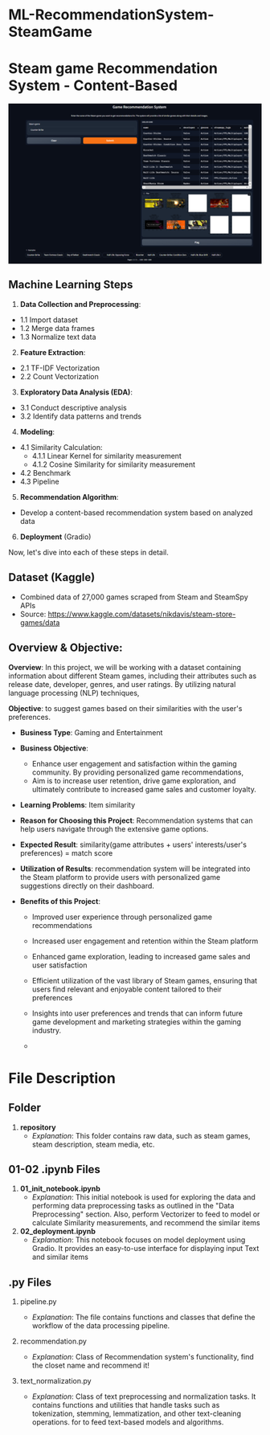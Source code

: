 # ML-RecommendationSystem-SteamGame

# **Steam game Recommendation System - Content-Based**

<img src="https://github.com/Pisit-Janthawee/ML-RecommendationSystem-SteamGame/blob/main/Deploy.png" align="center">

## **Machine Learning Steps**

1. **Data Collection and Preprocessing**:

- 1.1 Import dataset
- 1.2 Merge data frames
- 1.3 Normalize text data

2. **Feature Extraction**:

- 2.1 TF-IDF Vectorization
- 2.2 Count Vectorization

3. **Exploratory Data Analysis (EDA)**:

- 3.1 Conduct descriptive analysis
- 3.2 Identify data patterns and trends

4. **Modeling**:

- 4.1 Similarity Calculation:
  - 4.1.1 Linear Kernel for similarity measurement
  - 4.1.2 Cosine Similarity for similarity measurement
- 4.2 Benchmark
- 4.3 Pipeline

5. **Recommendation Algorithm**:

- Develop a content-based recommendation system based on analyzed data

6. **Deployment** (Gradio)

Now, let's dive into each of these steps in detail.

## Dataset (Kaggle)

- Combined data of 27,000 games scraped from Steam and SteamSpy APIs
- Source: https://www.kaggle.com/datasets/nikdavis/steam-store-games/data

## Overview & Objective:

**Overview**:
In this project, we will be working with a dataset containing information about different Steam games, including their attributes such as release date, developer, genres, and user ratings. By utilizing natural language processing (NLP) techniques,

**Objective**:
to suggest games based on their similarities with the user's preferences.

- **Business Type**: Gaming and Entertainment

- **Business Objective**:

  - Enhance user engagement and satisfaction within the gaming community. By providing personalized game recommendations,
  - Aim is to increase user retention, drive game exploration, and ultimately contribute to increased game sales and customer loyalty.

- **Learning Problems**: Item similarity

- **Reason for Choosing this Project**: Recommendation systems that can help users navigate through the extensive game options.

- **Expected Result**: similarity(game attributes + users' interests/user's preferences) = match score

- **Utilization of Results**: recommendation system will be integrated into the Steam platform to provide users with personalized game suggestions directly on their dashboard.

- **Benefits of this Project**:

  - Improved user experience through personalized game recommendations
  - Increased user engagement and retention within the Steam platform
  - Enhanced game exploration, leading to increased game sales and user satisfaction
  - Efficient utilization of the vast library of Steam games, ensuring that users find relevant and enjoyable content tailored to their preferences
  - Insights into user preferences and trends that can inform future game development and marketing strategies within the gaming industry.

  -

# File Description

## Folder

1. **repository**
   - _Explanation_: This folder contains raw data, such as steam games, steam description, steam media, etc.

## 01-02 .ipynb Files

1. **01_init_notebook.ipynb**
   - _Explanation_: This initial notebook is used for exploring the data and performing data preprocessing tasks as outlined in the "Data Preprocessing" section. Also, perform Vectorizer to feed to model or calculate Similarity measurements, and recommend the similar items
2. **02_deployment.ipynb**
   - _Explanation_: This notebook focuses on model deployment using Gradio. It provides an easy-to-use interface for displaying input Text and similar items

## .py Files

1. pipeline.py

   - _Explanation_: The file contains functions and classes that define the workflow of the data processing pipeline.

2. recommendation.py

   - _Explanation_: Class of Recommendation system's functionality, find the closet name and recommend it!

3. text_normalization.py
   - _Explanation_: Class of text preprocessing and normalization tasks. It contains functions and utilities that handle tasks such as tokenization, stemming, lemmatization, and other text-cleaning operations. for to feed text-based models and algorithms.
